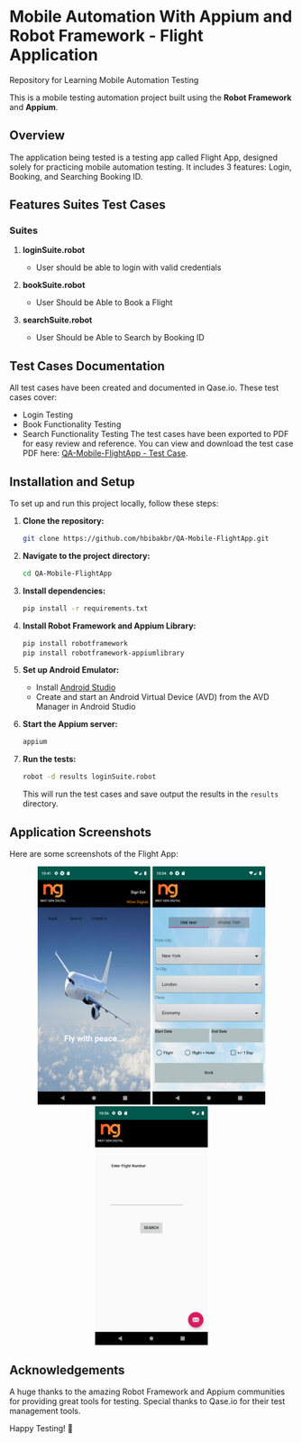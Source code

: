 # Mobile Automation With Appium and Robot Framework - Flight Application
Repository for Learning Mobile Automation Testing

This is a mobile testing automation project built using the **Robot Framework** and **Appium**.

## Overview
The application being tested is a testing app called Flight App, designed solely for practicing mobile automation testing. It includes 3 features: Login, Booking, and Searching Booking ID.

## Features Suites Test Cases
### Suites
1. **loginSuite.robot**
   - User should be able to login with valid credentials

2. **bookSuite.robot**
   - User Should be Able to Book a Flight

3. **searchSuite.robot**
   - User Should be Able to Search by Booking ID

## Test Cases Documentation
All test cases have been created and documented in Qase.io. These test cases cover:
- Login Testing
- Book Functionality Testing
- Search Functionality Testing
The test cases have been exported to PDF for easy review and reference. You can view and download the test case PDF here: [QA-Mobile-FlightApp - Test Case]().

## Installation and Setup
To set up and run this project locally, follow these steps:

1. **Clone the repository:**
    ```bash
    git clone https://github.com/hbibakbr/QA-Mobile-FlightApp.git
    ```

2. **Navigate to the project directory:**
    ```bash
    cd QA-Mobile-FlightApp
    ```

3. **Install dependencies:**
    ```bash
    pip install -r requirements.txt
    ```

4. **Install Robot Framework and Appium Library:**
    ```bash
    pip install robotframework
    pip install robotframework-appiumlibrary
    ```

5. **Set up Android Emulator:**
    - Install [Android Studio](https://developer.android.com/studio)
    - Create and start an Android Virtual Device (AVD) from the AVD Manager in Android Studio

6. **Start the Appium server:**
    ```bash
    appium
    ```

7. **Run the tests:**
    ```bash
    robot -d results loginSuite.robot
    ```
    This will run the test cases and save output the results in the `results` directory.

## Application Screenshots
Here are some screenshots of the Flight App:

<p align="center">
    <img src="suites/custom_output_dir/homepage.png" alt="Home Page" width="200"/>
    <img src="suites/custom_output_dir/bookpage.png" alt="Booking Page" width="200"/>
    <img src="suites/custom_output_dir/searchpage.png" alt="Search Page" width="200"/>
</p>

## Acknowledgements
A huge thanks to the amazing Robot Framework and Appium communities for providing great tools for testing. Special thanks to Qase.io for their test management tools.

Happy Testing! 🚀

